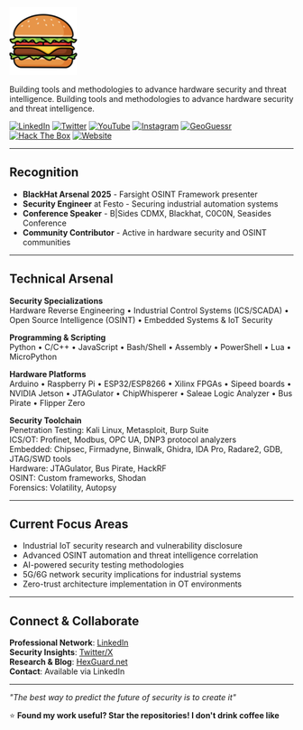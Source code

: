 <img src="/assets/burger.svg"  width="120" /></p>

Building tools and methodologies to advance hardware security and threat intelligence.
Building tools and methodologies to advance hardware security and threat intelligence.

[![LinkedIn](https://img.shields.io/badge/LinkedIn-0077B5?style=for-the-badge&logo=linkedin&logoColor=white)](https://www.linkedin.com/in/seedon)
[![Twitter](https://img.shields.io/badge/Twitter-1DA1F2?style=for-the-badge&logo=twitter&logoColor=white)](https://x.com/SeedonD)
[![YouTube](https://img.shields.io/badge/YouTube-FF0000?style=for-the-badge&logo=youtube&logoColor=white)](https://www.youtube.com/watch?v=dQw4w9WgXcQ&list=RDdQw4w9WgXcQ&start_radio=1)
[![Instagram](https://img.shields.io/badge/Instagram-E4405F?style=for-the-badge&logo=instagram&logoColor=white)](https://www.youtube.com/watch?v=dQw4w9WgXcQ&list=RDdQw4w9WgXcQ&start_radio=1)
[![GeoGuessr](https://img.shields.io/badge/GeoGuessr-FF7043?style=for-the-badge&logo=googlemaps&logoColor=white)](https://www.geoguessr.com/user/6414604af91bdf5459654a71)
[![Hack The Box](https://img.shields.io/badge/Hack%20The%20Box-9FEF00?style=for-the-badge&logo=hackthebox&logoColor=black)](https://www.youtube.com/watch?v=dQw4w9WgXcQ&list=RDdQw4w9WgXcQ&start_radio=1)
[![Website](https://img.shields.io/badge/Website-0A84FF?style=for-the-badge&logo=globe&logoColor=white)](https://hexguard.net)

---

## Recognition

- **BlackHat Arsenal 2025** - Farsight OSINT Framework presenter
- **Security Engineer** at Festo - Securing industrial automation systems
- **Conference Speaker** - B|Sides CDMX, Blackhat, C0C0N, Seasides Conference
- **Community Contributor** - Active in hardware security and OSINT communities

---

## Technical Arsenal

**Security Specializations**  
Hardware Reverse Engineering • Industrial Control Systems (ICS/SCADA) • Open Source Intelligence (OSINT) • Embedded Systems & IoT Security

**Programming & Scripting**  
Python • C/C++ • JavaScript • Bash/Shell • Assembly • PowerShell • Lua • MicroPython

**Hardware Platforms**  
Arduino • Raspberry Pi • ESP32/ESP8266 • Xilinx FPGAs • Sipeed boards • NVIDIA Jetson • JTAGulator • ChipWhisperer • Saleae Logic Analyzer • Bus Pirate • Flipper Zero

**Security Toolchain**  
Penetration Testing: Kali Linux, Metasploit, Burp Suite  
ICS/OT: Profinet, Modbus, OPC UA, DNP3 protocol analyzers  
Embedded: Chipsec, Firmadyne, Binwalk, Ghidra, IDA Pro, Radare2, GDB, JTAG/SWD tools  
Hardware: JTAGulator, Bus Pirate, HackRF  
OSINT: Custom frameworks, Shodan  
Forensics: Volatility, Autopsy

---

## Current Focus Areas

- Industrial IoT security research and vulnerability disclosure
- Advanced OSINT automation and threat intelligence correlation  
- AI-powered security testing methodologies
- 5G/6G network security implications for industrial systems
- Zero-trust architecture implementation in OT environments

---

## Connect & Collaborate

**Professional Network**: [LinkedIn](https://www.linkedin.com/in/seedon)  
**Security Insights**: [Twitter/X](https://x.com/SeedonD)  
**Research & Blog**: [HexGuard.net](https://hexguard.net)  
**Contact**: Available via LinkedIn  

---

*"The best way to predict the future of security is to create it"*

⭐ **Found my work useful? Star the repositories! I don't drink coffee like**
